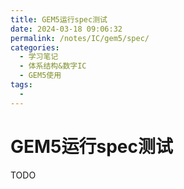 ```yaml
---
title: GEM5运行spec测试
date: 2024-03-18 09:06:32
permalink: /notes/IC/gem5/spec/
categories:
  - 学习笔记
  - 体系结构&数字IC
  - GEM5使用
tags:
  - 
---
```

# GEM5运行spec测试

TODO